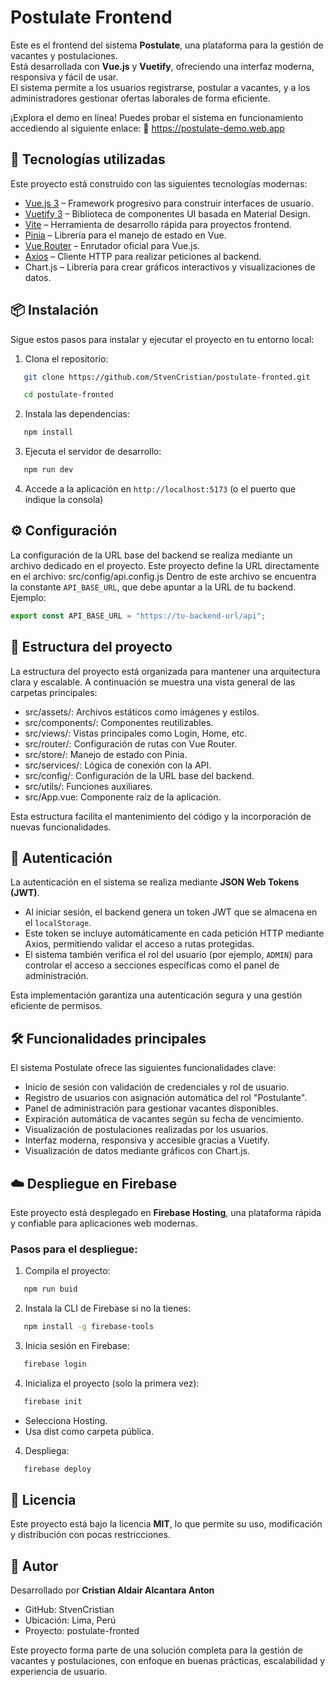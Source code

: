 # Postulate Frontend

Este es el frontend del sistema **Postulate**, una plataforma para la gestión de vacantes y postulaciones.  
Está desarrollada con **Vue.js** y **Vuetify**, ofreciendo una interfaz moderna, responsiva y fácil de usar.  
El sistema permite a los usuarios registrarse, postular a vacantes, y a los administradores gestionar ofertas laborales de forma eficiente.

¡Explora el demo en línea!
Puedes probar el sistema en funcionamiento accediendo al siguiente enlace:
🔗 https://postulate-demo.web.app

## 🚀 Tecnologías utilizadas

Este proyecto está construido con las siguientes tecnologías modernas:

- [Vue.js 3](https://vuejs.org/) – Framework progresivo para construir interfaces de usuario.
- [Vuetify 3](https://vuetifyjs.com/) – Biblioteca de componentes UI basada en Material Design.
- [Vite](https://vitejs.dev/) – Herramienta de desarrollo rápida para proyectos frontend.
- [Pinia](https://pinia.vuejs.org/) – Librería para el manejo de estado en Vue.
- [Vue Router](https://router.vuejs.org/) – Enrutador oficial para Vue.js.
- [Axios](https://axios-http.com/) – Cliente HTTP para realizar peticiones al backend.
- Chart.js – Librería para crear gráficos interactivos y visualizaciones de datos.

## 📦 Instalación

Sigue estos pasos para instalar y ejecutar el proyecto en tu entorno local:

1. Clona el repositorio:

```bash
   git clone https://github.com/StvenCristian/postulate-fronted.git
```

```bash
   cd postulate-fronted
```

2. Instala las dependencias:

```bash
   npm install
```

3. Ejecuta el servidor de desarrollo:

```bash
   npm run dev
```

4. Accede a la aplicación en `http://localhost:5173` (o el puerto que indique la consola)

## ⚙️ Configuración

La configuración de la URL base del backend se realiza mediante un archivo dedicado en el proyecto.
Este proyecto define la URL directamente en el archivo: src/config/api.config.js
Dentro de este archivo se encuentra la constante `API_BASE_URL`, que debe apuntar a la URL de tu backend. Ejemplo:

```js
export const API_BASE_URL = "https://tu-backend-url/api";
```

## 🧩 Estructura del proyecto

La estructura del proyecto está organizada para mantener una arquitectura clara y escalable. A continuación se muestra una vista general de las carpetas principales:

- src/assets/: Archivos estáticos como imágenes y estilos.
- src/components/: Componentes reutilizables.
- src/views/: Vistas principales como Login, Home, etc.
- src/router/: Configuración de rutas con Vue Router.
- src/store/: Manejo de estado con Pinia.
- src/services/: Lógica de conexión con la API.
- src/config/: Configuración de la URL base del backend.
- src/utils/: Funciones auxiliares.
- src/App.vue: Componente raíz de la aplicación.

Esta estructura facilita el mantenimiento del código y la incorporación de nuevas funcionalidades.

## 🔐 Autenticación

La autenticación en el sistema se realiza mediante **JSON Web Tokens (JWT)**.

- Al iniciar sesión, el backend genera un token JWT que se almacena en el `localStorage`.
- Este token se incluye automáticamente en cada petición HTTP mediante Axios, permitiendo validar el acceso a rutas protegidas.
- El sistema también verifica el rol del usuario (por ejemplo, `ADMIN`) para controlar el acceso a secciones específicas como el panel de administración.

Esta implementación garantiza una autenticación segura y una gestión eficiente de permisos.

## 🛠️ Funcionalidades principales

El sistema Postulate ofrece las siguientes funcionalidades clave:

- Inicio de sesión con validación de credenciales y rol de usuario.
- Registro de usuarios con asignación automática del rol "Postulante".
- Panel de administración para gestionar vacantes disponibles.
- Expiración automática de vacantes según su fecha de vencimiento.
- Visualización de postulaciones realizadas por los usuarios.
- Interfaz moderna, responsiva y accesible gracias a Vuetify.
- Visualización de datos mediante gráficos con Chart.js.

## ☁️ Despliegue en Firebase

Este proyecto está desplegado en **Firebase Hosting**, una plataforma rápida y confiable para aplicaciones web modernas.

### Pasos para el despliegue:

1. Compila el proyecto:

```bash
   npm run buid
```

2. Instala la CLI de Firebase si no la tienes:

```bash
   npm install -g firebase-tools
```

3. Inicia sesión en Firebase:

```bash
   firebase login
```

4. Inicializa el proyecto (solo la primera vez):

```bash
   firebase init
```

- Selecciona Hosting.
- Usa dist como carpeta pública.

4. Despliega:

```bash
   firebase deploy
```

## 📄 Licencia

Este proyecto está bajo la licencia **MIT**, lo que permite su uso, modificación y distribución con pocas restricciones.

## 🙌 Autor

Desarrollado por **Cristian Aldair Alcantara Anton**

- GitHub: StvenCristian
- Ubicación: Lima, Perú
- Proyecto: postulate-fronted

Este proyecto forma parte de una solución completa para la gestión de vacantes y postulaciones, con enfoque en buenas prácticas, escalabilidad y experiencia de usuario.
